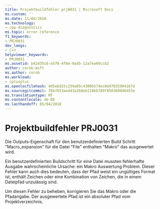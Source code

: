 ```yaml
---
title: Projektbuildfehler prj0031 | Microsoft Docs
ms.custom: ''
ms.date: 11/04/2016
ms.technology:
- cpp-diagnostics
ms.topic: error-reference
f1_keywords:
- PRJ0031
dev_langs:
- C++
helpviewer_keywords:
- PRJ0031
ms.assetid: b42435c6-e570-4f8e-9ad5-12a7ea69ccb2
author: corob-msft
ms.author: corob
ms.workload:
- cplusplus
ms.openlocfilehash: 4d5ebd25c239a05c4300b574ec0d47035904187d
ms.sourcegitcommit: 76b7653ae443a2b8eb1186b789f8503609d6453e
ms.translationtype: MT
ms.contentlocale: de-DE
ms.lasthandoff: 05/04/2018
---
```

# <a name="project-build-error-prj0031"></a>Projektbuildfehler PRJ0031
Die Outputs-Eigenschaft für den benutzerdefinierten Build Schritt "Macro_expansion" für die Datei "File" enthalten "Makro" das ausgewertet wird.  
  
 Ein benutzerdefinierten Buildschritt für eine Datei mussten fehlerhafte Ausgabe wahrscheinliche Ursache: ein Makro Auswertung Problem. Dieser Fehler kann auch dies bedeuten, dass der Pfad weist ein ungültiges Format ist, enthält Zeichen oder eine Kombination von Zeichen, die in einem Dateipfad unzulässig sind.  
  
 Um diesen Fehler zu beheben, korrigieren Sie das Makro oder die Pfadangabe. Der ausgewertete Pfad ist ein absoluter Pfad vom Projektverzeichnis.